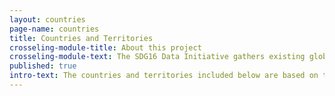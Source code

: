 ```yaml
---
layout: countries
page-name: countries
title: Countries and Territories
crosseling-module-title: About this project
crosseling-module-text: The SDG16 Data Initiative gathers existing global data that can help track progress towards the achievement of SDG16. Official and complementary indicators are listed for each target. We have included a variety of data sources and sought to highlight gaps and limitations.
published: true
intro-text: The countries and territories included below are based on the GADM database of Global Administrative Areas (http://www.gadm.org/home), used for mapping purposes on this website, and may not conform with the list of United Nations Member States. 
---
```


